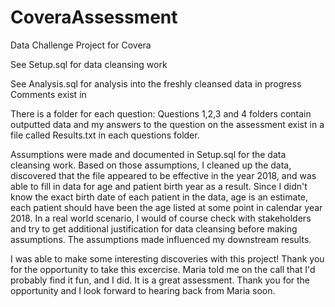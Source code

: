 # CoveraAssessment
Data Challenge Project for Covera

See Setup.sql for data cleansing work

See Analysis.sql for analysis into the freshly cleansed data in progress
Comments exist in 

There is a folder for each question:
Questions 1,2,3 and 4 folders contain outputted data and my answers to the question on the assessment exist in a file called Results.txt in each questions folder. 

Assumptions were made and documented in Setup.sql for the data cleansing work. Based on those assumptions, I cleaned up the data, discovered that the file appeared to be effective in the year 2018, and was able to fill in data for age and patient birth year as a result. Since I didn't know the exact birth date of each patient in the data, age is an estimate, each patient should have been the age listed at some point in calendar year 2018. In a real world scenario, I would of course check with stakeholders and try to get additional justification for data cleansing before making assumptions. The assumptions made influenced my downstream results.


I was able to make some interesting discoveries with this project! Thank you for the opportunity to take this excercise. Maria told me on the call that I'd probably find it fun, and I did. It is a great assessment. Thank you for the opportunity and I look forward to hearing back from Maria soon. 